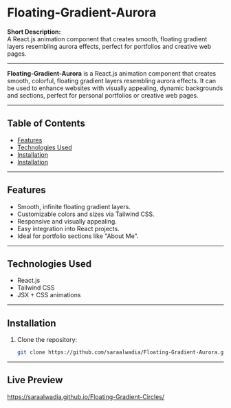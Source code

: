 # Floating-Gradient-Aurora

**Short Description:**  
A React.js animation component that creates smooth, floating gradient layers resembling aurora effects, perfect for portfolios and creative web pages.

---

**Floating-Gradient-Aurora** is a React.js animation component that creates smooth, colorful, floating gradient layers resembling aurora effects. It can be used to enhance websites with visually appealing, dynamic backgrounds and sections, perfect for personal portfolios or creative web pages.

---

## Table of Contents
- [Features](#features)
- [Technologies Used](#technologies-used)
- [Installation](#installation)
- [Installation](#live-preview)


---

## Features
- Smooth, infinite floating gradient layers.
- Customizable colors and sizes via Tailwind CSS.
- Responsive and visually appealing.
- Easy integration into React projects.
- Ideal for portfolio sections like "About Me".

---

## Technologies Used
- React.js
- Tailwind CSS
- JSX + CSS animations

---

## Installation
1. Clone the repository:
   ```bash
   git clone https://github.com/saraalwadia/Floating-Gradient-Aurora.git

---

## Live Preview
https://saraalwadia.github.io/Floating-Gradient-Circles/
